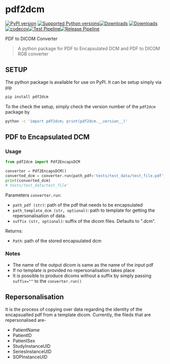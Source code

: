 # pdf2dcm
[![PyPI version](https://img.shields.io/pypi/v/pdf2dcm.svg?logo=pypi&logoColor=FFE873)](https://pypi.org/project/pdf2dcm/) [![Supported Python versions](https://img.shields.io/pypi/pyversions/pdf2dcm.svg?logo=python&logoColor=FFE873)](https://pypi.org/project/pdf2dcm)[![Downloads](https://static.pepy.tech/personalized-badge/pdf2dcm?period=month&units=abbreviation&left_color=brightgreen&right_color=blue&left_text=PyPi%20Velocity)](https://pepy.tech/project/pdf2dcm) [![Downloads](https://static.pepy.tech/personalized-badge/pdf2dcm?period=total&units=abbreviation&left_color=brightgreen&right_color=blue&left_text=PyPi%20Downloads)](https://pepy.tech/project/pdf2dcm)
[![codecov](https://codecov.io/gh/a-parida12/pdf2dcm/branch/main/graph/badge.svg?token=MGY9MHRP46)](https://codecov.io/gh/a-parida12/pdf2dcm)[![Test Pipeline](https://github.com/a-parida12/pdf2dcm/actions/workflows/test.yml/badge.svg?branch=main)](https://github.com/a-parida12/pdf2dcm/actions/workflows/test.yml)[![Release Pipeline](https://github.com/a-parida12/pdf2dcm/actions/workflows/release.yml/badge.svg?branch=main)](https://github.com/a-parida12/pdf2dcm/actions/workflows/release.yml)

PDF to DICOM Converter

> A python package for PDF to Encapsulated DCM and PDF to DICOM RGB converter

## SETUP

The python package is available for use on PyPI. It can be setup simply via pip

```bash
pip install pdf2dcm
```

To the check the setup, simply check the version number of the `pdf2dcm` package by

```bash
python -c 'import pdf2dcm; print(pdf2dcm.__version__)'
```

## PDF to Encapsulated DCM

### Usage

```python
from pdf2dcm import Pdf2EncapsDCM

converter = Pdf2EncapsDCM()
converted_dcm = converter.run(path_pdf='tests/test_data/test_file.pdf', path_template_dcm='tests/test_data/CT_small.dcm', suffix =".dcm")
print(converted_dcm)
# tests/test_data/test_file'
```

Parameters `converter.run`:

- `path_pdf (str)`: path of the pdf that needs to be encapsulated
- `path_template_dcm (str, optional)`: path to template for getting the repersonalisation of data.
- `suffix (str, optional)`: suffix of the dicom files. Defaults to ".dcm".

Returns:

- `Path`: path of the stored encapsulated dcm

### Notes

- The name of the output dicom is same as the name of the input pdf
- If no template is provided no repersonalisation takes place
- It is possible to produce dicoms without a suffix by simply passing `suffix=""` to the `converter.run()`

## Repersonalisation

It is the process of copying over data regarding the identity of the encapsualted pdf from a template dicom. Currently, the fileds that are repersonalised are-

- PatientName
- PatientID
- PatientSex
- StudyInstanceUID
- SeriesInstanceUID
- SOPInstanceUID
